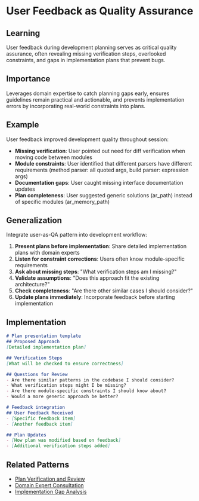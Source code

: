 # User Feedback as Quality Assurance

## Learning
User feedback during development planning serves as critical quality assurance, often revealing missing verification steps, overlooked constraints, and gaps in implementation plans that prevent bugs.

## Importance
Leverages domain expertise to catch planning gaps early, ensures guidelines remain practical and actionable, and prevents implementation errors by incorporating real-world constraints into plans.

## Example
User feedback improved development quality throughout session:
- **Missing verification**: User pointed out need for diff verification when moving code between modules
- **Module constraints**: User identified that different parsers have different requirements (method parser: all quoted args, build parser: expression args)
- **Documentation gaps**: User caught missing interface documentation updates
- **Plan completeness**: User suggested generic solutions (ar_path) instead of specific modules (ar_memory_path)

## Generalization
Integrate user-as-QA pattern into development workflow:
1. **Present plans before implementation**: Share detailed implementation plans with domain experts
2. **Listen for constraint corrections**: Users often know module-specific requirements
3. **Ask about missing steps**: "What verification steps am I missing?"
4. **Validate assumptions**: "Does this approach fit the existing architecture?"
5. **Check completeness**: "Are there other similar cases I should consider?"
6. **Update plans immediately**: Incorporate feedback before starting implementation

## Implementation
```markdown
# Plan presentation template
## Proposed Approach
[Detailed implementation plan]

## Verification Steps
[What will be checked to ensure correctness]

## Questions for Review
- Are there similar patterns in the codebase I should consider?
- What verification steps might I be missing?
- Are there module-specific constraints I should know about?
- Would a more generic approach be better?

# Feedback integration
## User Feedback Received
- [Specific feedback item]
- [Another feedback item]

## Plan Updates
- [How plan was modified based on feedback]
- [Additional verification steps added]
```

## Related Patterns
- [Plan Verification and Review](kb/plan-verification-and-review.md)
- [Domain Expert Consultation](kb/domain-expert-consultation.md)
- [Implementation Gap Analysis](kb/implementation-gap-analysis.md)